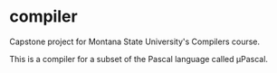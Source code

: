 # compiler

Capstone project for Montana State University's Compilers course.

This is a compiler for a subset of the Pascal language called µPascal.
